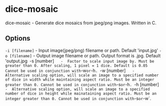 # dice-mosaic
dice-mosaic  -  Generate dice mosaics from jpeg/png images. Written in C.

Options
---
`-i [filename]`  -  Input image(jpeg/png) filename or path.
                    Default 'input.jpg'
`-o [filename]`  -  Output image filename or path. Output format is .jpg.
                    Default 'output.jpg`
`-s [number]`    -  Factor to scale input image by. Must be greater than 0. After scaling, 1 pixel = 1 dice.
                    Default is 0.05
                    Cannot be used in conjunction with `-w` or `-h`.
`-w [number]`    -  Alternative scaling option, will scale an image to a specified number of dice in width while maintaining aspect ratio. Must be an integer greater than 0.
                    Cannot be used in conjunction with `-s` or `-h`.
`-h [number]`    -  Alternative scaling option, will scale an image to a specified number of dice in height while mainataining aspect ratio. Must be an integer greater than 0.
                    Cannot be used in conjunction with `-s` or `-w`.
